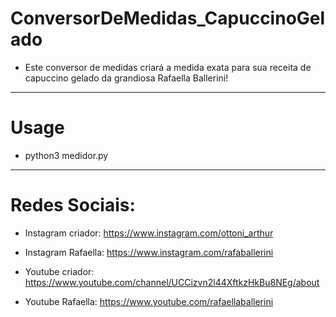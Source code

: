 # ConversorDeMedidas_CapuccinoGelado
* Este conversor de medidas criará a medida exata para sua receita de capuccino gelado da grandiosa Rafaella Ballerini!
---
# Usage
* python3 medidor.py
---
# Redes Sociais:
* Instagram criador: https://www.instagram.com/ottoni_arthur
* Instagram Rafaella: https://www.instagram.com/rafaballerini

* Youtube criador: https://www.youtube.com/channel/UCCizvn2l44XftkzHkBu8NEg/about
* Youtube Rafaella: https://www.youtube.com/rafaellaballerini
